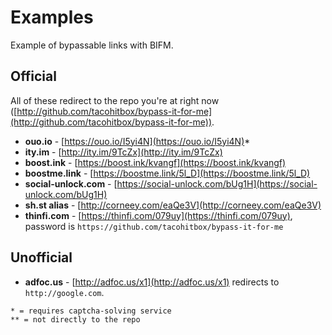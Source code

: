 # Examples
Example of bypassable links with BIFM.

## Official
All of these redirect to the repo you're at right now ([http://github.com/tacohitbox/bypass-it-for-me](http://github.com/tacohitbox/bypass-it-for-me)).
- **ouo.io** - [https://ouo.io/I5yi4N](https://ouo.io/I5yi4N)*
- **ity.im** - [http://ity.im/9TcZx](http://ity.im/9TcZx)
- **boost.ink** - [https://boost.ink/kvangf](https://boost.ink/kvangf)
- **boostme.link** - [https://boostme.link/5l_D](https://boostme.link/5l_D) 
- **social-unlock.com** - [https://social-unlock.com/bUg1H](https://social-unlock.com/bUg1H)
- **sh.st alias** - [http://corneey.com/eaQe3V](http://corneey.com/eaQe3V)
- **thinfi.com** - [https://thinfi.com/079uy](https://thinfi.com/079uy), password is ``https://github.com/tacohitbox/bypass-it-for-me``

## Unofficial
- **adfoc.us** - [http://adfoc.us/x1](http://adfoc.us/x1) redirects to ``http://google.com``.

```
* = requires captcha-solving service
** = not directly to the repo
```

